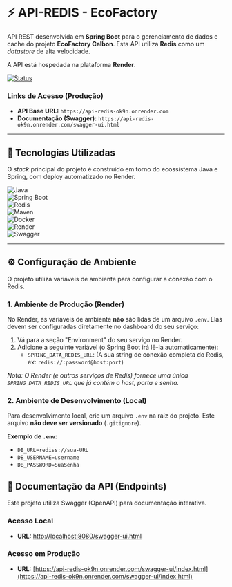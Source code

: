 # ⚡ API-REDIS - EcoFactory

API REST desenvolvida em **Spring Boot** para o gerenciamento de dados e cache do projeto **EcoFactory Calbon**. Esta API utiliza **Redis** como um *datastore* de alta velocidade.

A API está hospedada na plataforma **Render**.

[![Status](https://img.shields.io/badge/Status-Live-brightgreen)](#)

### Links de Acesso (Produção)

* **API Base URL:** `https://api-redis-ok9n.onrender.com`
* **Documentação (Swagger):** `https://api-redis-ok9n.onrender.com/swagger-ui.html`

---

## 🚀 Tecnologias Utilizadas

O *stack* principal do projeto é construído em torno do ecossistema Java e Spring, com deploy automatizado no Render.

![Java](https://img.shields.io/badge/Java-17%2B-ED8B00?style=for-the-badge&logo=openjdk&logoColor=white)
<br/>
![Spring Boot](https://img.shields.io/badge/Spring_Boot-6DB33F?style=for-the-badge&logo=spring-boot&logoColor=white)
<br/>
![Redis](https://img.shields.io/badge/Redis-DC382D?style=for-the-badge&logo=redis&logoColor=white)
<br/>
![Maven](https://img.shields.io/badge/Maven-C71A36?style=for-the-badge&logo=apache-maven&logoColor=white)
<br/>
![Docker](https://img.shields.io/badge/Docker-2496ED?style=for-the-badge&logo=docker&logoColor=white)
<br/>
![Render](https://img.shields.io/badge/Render-46E3B7?style=for-the-badge&logo=render&logoColor=black)
<br/>
![Swagger](https://img.shields.io/badge/Swagger-85EA2D?style=for-the-badge&logo=swagger&logoColor=black)

---

## ⚙️ Configuração de Ambiente

O projeto utiliza variáveis de ambiente para configurar a conexão com o Redis.

### 1. Ambiente de Produção (Render)

No Render, as variáveis de ambiente **não** são lidas de um arquivo `.env`. Elas devem ser configuradas diretamente no dashboard do seu serviço:

1.  Vá para a seção "Environment" do seu serviço no Render.
2.  Adicione a seguinte variável (o Spring Boot irá lê-la automaticamente):
    * `SPRING_DATA_REDIS_URL`: (A sua string de conexão completa do Redis, ex: `redis://:password@host:port`)

*Nota: O Render (e outros serviços de Redis) fornece uma única `SPRING_DATA_REDIS_URL` que já contém o host, porta e senha.*

### 2. Ambiente de Desenvolvimento (Local)

Para desenvolvimento local, crie um arquivo `.env` na raiz do projeto. Este arquivo **não deve ser versionado** (`.gitignore`).

**Exemplo de `.env`:**

* `DB_URL=rediss://sua-URL`
* `DB_USERNAME=username`
* `DB_PASSWORD=SuaSenha`


## 📖 Documentação da API (Endpoints)

Este projeto utiliza Swagger (OpenAPI) para documentação interativa.

### Acesso Local
* **URL:** [http://localhost:8080/swagger-ui.html](http://localhost:8080/swagger-ui.html)

### Acesso em Produção
* **URL:** [https://api-redis-ok9n.onrender.com/swagger-ui/index.html](https://api-redis-ok9n.onrender.com/swagger-ui/index.html)
